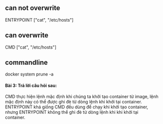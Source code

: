 ## can not overwrite
ENTRYPOINT ["cat", "/etc/hosts"]
## can overwrite
CMD ["cat", "/etc/hosts"]
## commandline
docker system prune -a

#### Bài 3: Trả lời câu hỏi sau:
CMD thực hiện lệnh mặc định khi chúng ta khởi tạo container từ image, lệnh mặc định này có thể được ghi đè từ dòng lệnh khi khởi tại container. ENTRYPOINT khá giống CMD đều dùng để chạy khi khởi tạo container, nhưng ENTRYPOINT không thể ghi đè từ dòng lệnh khi khi khởi tại container.